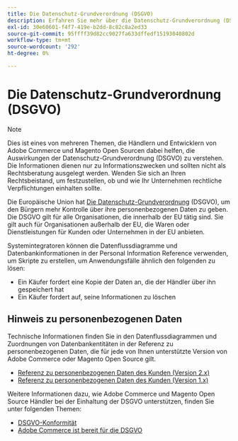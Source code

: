 ```yaml
---
title: Die Datenschutz-Grundverordnung (DSGVO)
description: Erfahren Sie mehr über die Datenschutz-Grundverordnung (DSGVO), eine Rechtsvorschrift, die den Datenschutz und die Privatsphäre aller Personen in der Europäischen Union und im Europäischen Wirtschaftsraum regelt.
exl-id: 30e60601-f4f7-419e-b2dd-8c82c8a2ed33
source-git-commit: 95ffff39d82cc9027fa633dffedf15193040802d
workflow-type: tm+mt
source-wordcount: '292'
ht-degree: 0%

---
```


# Die Datenschutz-Grundverordnung (DSGVO)

>[!NOTE]
>
>Dies ist eines von mehreren Themen, die Händlern und Entwicklern von Adobe Commerce und Magento Open Sourcen dabei helfen, die Auswirkungen der Datenschutz-Grundverordnung (DSGVO) zu verstehen. Die Informationen dienen nur zu Informationszwecken und sollten nicht als Rechtsberatung ausgelegt werden. Wenden Sie sich an Ihren Rechtsbeistand, um festzustellen, ob und wie Ihr Unternehmen rechtliche Verpflichtungen einhalten sollte.

Die Europäische Union hat [Die Datenschutz-Grundverordnung](https://ec.europa.eu/info/law/law-topic/data-protection_en) (DSGVO), um den Bürgern mehr Kontrolle über ihre personenbezogenen Daten zu geben. Die DSGVO gilt für alle Organisationen, die innerhalb der EU tätig sind. Sie gilt auch für Organisationen außerhalb der EU, die Waren oder Dienstleistungen für Kunden oder Unternehmen in der EU anbieten.

Systemintegratoren können die Datenflussdiagramme und Datenbankinformationen in der Personal Information Reference verwenden, um Skripte zu erstellen, um Anwendungsfälle ähnlich den folgenden zu lösen:

- Ein Käufer fordert eine Kopie der Daten an, die der Händler über ihn gespeichert hat
- Ein Käufer fordert auf, seine Informationen zu löschen

## Hinweis zu personenbezogenen Daten

Technische Informationen finden Sie in den Datenflussdiagrammen und Zuordnungen von Datenbankentitäten in der Referenz zu personenbezogenen Daten, die für jede von Ihnen unterstützte Version von Adobe Commerce oder Magento Open Source gilt.

- [Referenz zu personenbezogenen Daten des Kunden (Version 2.x)](data-m2.md)
- [Referenz zu personenbezogenen Daten des Kunden (Version 1.x)](data-m1.md)

Weitere Informationen dazu, wie Adobe Commerce und Magento Open Source Händler bei der Einhaltung der DSGVO unterstützen, finden Sie unter folgenden Themen:

- [DSGVO-Konformität](https://experienceleague.adobe.com/docs/commerce-admin/start/compliance/privacy/compliance-gdpr.html)
- [Adobe Commerce ist bereit für die DSGVO](https://business.adobe.com/privacy/general-data-protection-regulation.html)
